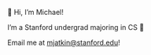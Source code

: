 👋 Hi, I’m Michael! 

I’m a Stanford undergrad majoring in CS 👾

Email me at mjatkin@stanford.edu!

<!---
michaelatkin31/michaelatkin31 is a ✨ special ✨ repository because its `README.md` (this file) appears on your GitHub profile.
You can click the Preview link to take a look at your changes.
--->
